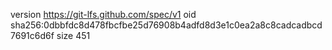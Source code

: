version https://git-lfs.github.com/spec/v1
oid sha256:0dbbfdc8d478fbcfbe25d76908b4adfd8d3e1c0ea2a8c8cadcadbcd7691c6d6f
size 451

